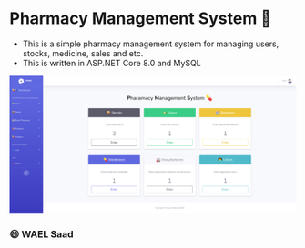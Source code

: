 
# Pharmacy Management System 💊

- This is a simple pharmacy management system for managing users, stocks, medicine, sales and etc.
- This is written in ASP.NET Core 8.0 and MySQL

![demo](doc/demo.png)

  ### 😄 WAEL  Saad
